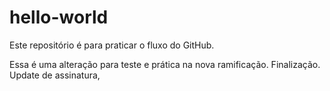 # hello-world
Este repositório é para praticar o fluxo do GitHub.

Essa é uma alteração para teste e prática na nova ramificação.
Finalização. Update de assinatura,